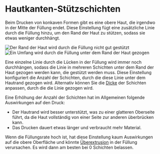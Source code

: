 Hautkanten-Stützschichten
====
Beim Drucken von konkaven Formen gibt es eine obere Haut, die irgendwo in der Mitte der Füllung endet. Diese Einstellung fügt eine zusätzliche Linie durch die Füllung hinzu, um den Rand der Haut zu stützen, sodass sie etwas weniger durchhängt.

![Der Rand der Haut wird durch die Füllung nicht gut gestützt](../images/skin_edge_support_thickness_0.png)
![Ein Umfang wird durch die Füllung unter dem Rand der Haut gezogen](../images/skin_edge_support_thickness.png)

Eine einzelne Linie durch die Lücken in der Füllung wird immer noch durchhängen, sodass die Linie in mehreren Schichten unter dem Rand der Haut gezogen werden kann, die gestützt werden muss. Diese Einstellung konfiguriert die Anzahl der Schichten, durch die diese Linie unter dem Hautrand gezogen wird. Alternativ können Sie die [Dicke](skin_edge_support_thickness.md) der Schichten anpassen, durch die die Linie gezogen wird.

Eine Erhöhung der Anzahl der Schichten hat im Allgemeinen folgende Auswirkungen auf den Druck:
* Der Hautrand wird besser unterstützt, was zu einer glatteren Oberseite führt, da die Haut vollständig von einer Seite zur anderen überbrücken kann.
* Das Drucken dauert etwas länger und verbraucht mehr Material.

Wenn die Füllungsrate hoch ist, hat diese Einstellung kaum Auswirkungen auf die obere Oberfläche und könnte [Überextrusion](../troubleshooting/overextrusion.md) in der Füllung verursachen. Es wird dann am besten bei 0 Schichten belassen.